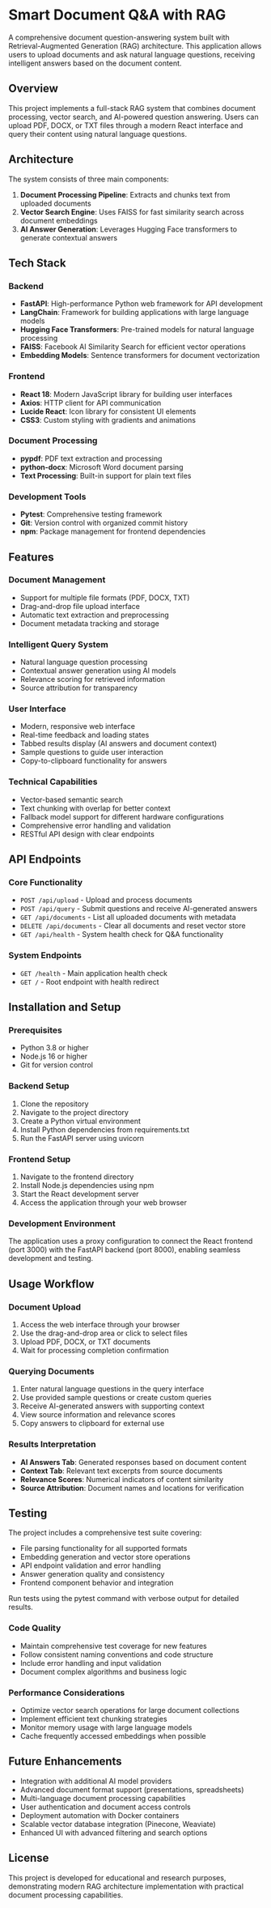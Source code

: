 # Smart Document Q&A with RAG

A comprehensive document question-answering system built with Retrieval-Augmented Generation (RAG) architecture. This application allows users to upload documents and ask natural language questions, receiving intelligent answers based on the document content.

## Overview

This project implements a full-stack RAG system that combines document processing, vector search, and AI-powered question answering. Users can upload PDF, DOCX, or TXT files through a modern React interface and query their content using natural language questions.

## Architecture

The system consists of three main components:

1. **Document Processing Pipeline**: Extracts and chunks text from uploaded documents
2. **Vector Search Engine**: Uses FAISS for fast similarity search across document embeddings
3. **AI Answer Generation**: Leverages Hugging Face transformers to generate contextual answers

## Tech Stack

### Backend
- **FastAPI**: High-performance Python web framework for API development
- **LangChain**: Framework for building applications with large language models
- **Hugging Face Transformers**: Pre-trained models for natural language processing
- **FAISS**: Facebook AI Similarity Search for efficient vector operations
- **Embedding Models**: Sentence transformers for document vectorization

### Frontend
- **React 18**: Modern JavaScript library for building user interfaces
- **Axios**: HTTP client for API communication
- **Lucide React**: Icon library for consistent UI elements
- **CSS3**: Custom styling with gradients and animations

### Document Processing
- **pypdf**: PDF text extraction and processing
- **python-docx**: Microsoft Word document parsing
- **Text Processing**: Built-in support for plain text files

### Development Tools
- **Pytest**: Comprehensive testing framework
- **Git**: Version control with organized commit history
- **npm**: Package management for frontend dependencies

## Features

### Document Management
- Support for multiple file formats (PDF, DOCX, TXT)
- Drag-and-drop file upload interface
- Automatic text extraction and preprocessing
- Document metadata tracking and storage

### Intelligent Query System
- Natural language question processing
- Contextual answer generation using AI models
- Relevance scoring for retrieved information
- Source attribution for transparency

### User Interface
- Modern, responsive web interface
- Real-time feedback and loading states
- Tabbed results display (AI answers and document context)
- Sample questions to guide user interaction
- Copy-to-clipboard functionality for answers

### Technical Capabilities
- Vector-based semantic search
- Text chunking with overlap for better context
- Fallback model support for different hardware configurations
- Comprehensive error handling and validation
- RESTful API design with clear endpoints

## API Endpoints

### Core Functionality
- `POST /api/upload` - Upload and process documents
- `POST /api/query` - Submit questions and receive AI-generated answers
- `GET /api/documents` - List all uploaded documents with metadata
- `DELETE /api/documents` - Clear all documents and reset vector store
- `GET /api/health` - System health check for Q&A functionality

### System Endpoints
- `GET /health` - Main application health check
- `GET /` - Root endpoint with health redirect

## Installation and Setup

### Prerequisites
- Python 3.8 or higher
- Node.js 16 or higher
- Git for version control

### Backend Setup
1. Clone the repository
2. Navigate to the project directory
3. Create a Python virtual environment
4. Install Python dependencies from requirements.txt
5. Run the FastAPI server using uvicorn

### Frontend Setup
1. Navigate to the frontend directory
2. Install Node.js dependencies using npm
3. Start the React development server
4. Access the application through your web browser

### Development Environment
The application uses a proxy configuration to connect the React frontend (port 3000) with the FastAPI backend (port 8000), enabling seamless development and testing.

## Usage Workflow

### Document Upload
1. Access the web interface through your browser
2. Use the drag-and-drop area or click to select files
3. Upload PDF, DOCX, or TXT documents
4. Wait for processing completion confirmation

### Querying Documents
1. Enter natural language questions in the query interface
2. Use provided sample questions or create custom queries
3. Receive AI-generated answers with supporting context
4. View source information and relevance scores
5. Copy answers to clipboard for external use

### Results Interpretation
- **AI Answers Tab**: Generated responses based on document content
- **Context Tab**: Relevant text excerpts from source documents
- **Relevance Scores**: Numerical indicators of content similarity
- **Source Attribution**: Document names and locations for verification

## Testing

The project includes a comprehensive test suite covering:

- File parsing functionality for all supported formats
- Embedding generation and vector store operations
- API endpoint validation and error handling
- Answer generation quality and consistency
- Frontend component behavior and integration

Run tests using the pytest command with verbose output for detailed results.

### Code Quality
- Maintain comprehensive test coverage for new features
- Follow consistent naming conventions and code structure
- Include error handling and input validation
- Document complex algorithms and business logic

### Performance Considerations
- Optimize vector search operations for large document collections
- Implement efficient text chunking strategies
- Monitor memory usage with large language models
- Cache frequently accessed embeddings when possible

## Future Enhancements

- Integration with additional AI model providers
- Advanced document format support (presentations, spreadsheets)
- Multi-language document processing capabilities
- User authentication and document access controls
- Deployment automation with Docker containers
- Scalable vector database integration (Pinecone, Weaviate)
- Enhanced UI with advanced filtering and search options

## License

This project is developed for educational and research purposes, demonstrating modern RAG architecture implementation with practical document processing capabilities.
